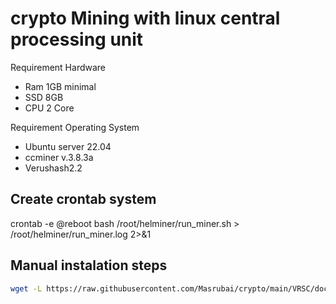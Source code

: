 # crypto Mining with linux central processing unit

Requirement Hardware
- Ram 1GB minimal
- SSD 8GB
- CPU 2 Core

Requirement Operating System
- Ubuntu server 22.04
- ccminer v.3.8.3a
- Verushash2.2


## Create crontab system
crontab -e
@reboot bash /root/helminer/run_miner.sh > /root/helminer/run_miner.log 2>&1

## Manual instalation steps
```sh
wget -L https://raw.githubusercontent.com/Masrubai/crypto/main/VRSC/documentations/installation/helminer.sh

